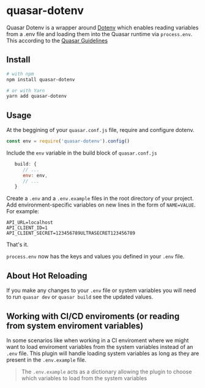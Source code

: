 # quasar-dotenv

Quasar Dotenv is a wrapper around [Dotenv](https://github.com/motdotla/dotenv#readme) which enables reading variables from a .env file and loading them into the Quasar runtime via `process.env`. This according to the [Quasar Guidelines](https://quasar-framework.org/guide/app-quasar.conf.js.html#Example-setting-env-for-dev-build)

## Install

```bash
# with npm
npm install quasar-dotenv

# or with Yarn
yarn add quasar-dotenv
```

## Usage

At the beggining of your `quasar.conf.js` file, require and configure dotenv.

```javascript
const env = require('quasar-dotenv').config()
```

Include the `env` variable in the build block of `quasar.conf.js`

```javascript
   build: {
      // ...
      env: env,
      // ...
   }
```

Create a `.env` and a `.env.example` files in the root directory of your project. Add
environment-specific variables on new lines in the form of `NAME=VALUE`.
For example:

```dosini
API_URL=localhost
API_CLIENT_ID=1
API_CLIENT_SECRET=123456789ULTRASECRET123456789
```

That's it.

`process.env` now has the keys and values you defined in your `.env` file.

## About Hot Reloading
If you make any changes to your `.env` file or system variables you will need to run `quasar dev` or `quasar build` see the updated values.

## Working with CI/CD enviroments (or reading from system enviroment variables)

In some scenarios like when working in a CI enviroment where we might want to load enviroment variables from the system variables instead of an `.env` file. This plugin will handle loading system variables as long as they are present in the `.env.example` file.

> The `.env.example` acts as a dictionary allowing the plugin to choose which variables to load from the system variables

